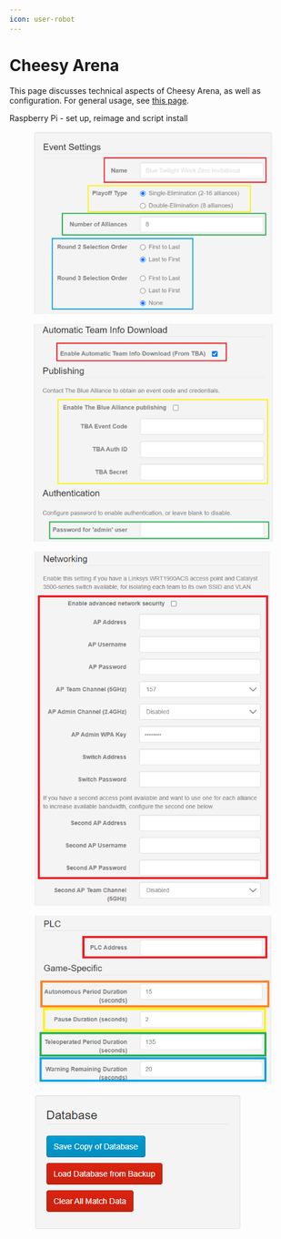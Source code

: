 ```yaml
---
icon: user-robot
---
```


# Cheesy Arena

This page discusses technical aspects of Cheesy Arena, as well as configuration. For general usage, see [this page](../../operation/operator.md).





Raspberry Pi - set up, reimage and script install

<figure><img src="../../.gitbook/assets/CA setup event (1).PNG" alt=""><figcaption></figcaption></figure>

<figure><img src="../../.gitbook/assets/CA setup 2 (1).PNG" alt=""><figcaption></figcaption></figure>

<figure><img src="../../.gitbook/assets/CA Setup 3 (1).png" alt=""><figcaption></figcaption></figure>

<figure><img src="../../.gitbook/assets/CA setup 4 (1).png" alt=""><figcaption></figcaption></figure>

<figure><img src="../../.gitbook/assets/CA setup 5 (1).png" alt=""><figcaption></figcaption></figure>




